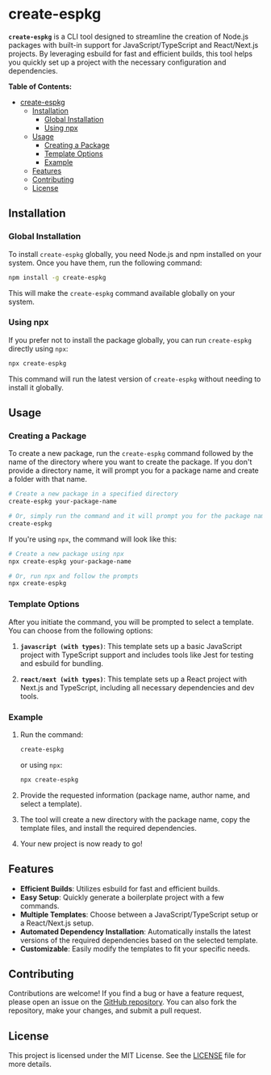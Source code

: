 # create-espkg

**`create-espkg`** is a CLI tool designed to streamline the creation of Node.js packages with built-in support for JavaScript/TypeScript and React/Next.js projects. By leveraging esbuild for fast and efficient builds, this tool helps you quickly set up a project with the necessary configuration and dependencies.

**Table of Contents:**

- [create-espkg](#create-espkg)
  - [Installation](#installation)
    - [Global Installation](#global-installation)
    - [Using npx](#using-npx)
  - [Usage](#usage)
    - [Creating a Package](#creating-a-package)
    - [Template Options](#template-options)
    - [Example](#example)
  - [Features](#features)
  - [Contributing](#contributing)
  - [License](#license)

## Installation

### Global Installation

To install `create-espkg` globally, you need Node.js and npm installed on your system. Once you have them, run the following command:

```bash
npm install -g create-espkg
```

This will make the `create-espkg` command available globally on your system.

### Using npx

If you prefer not to install the package globally, you can run `create-espkg` directly using `npx`:

```bash
npx create-espkg
```

This command will run the latest version of `create-espkg` without needing to install it globally.

## Usage

### Creating a Package

To create a new package, run the `create-espkg` command followed by the name of the directory where you want to create the package. If you don't provide a directory name, it will prompt you for a package name and create a folder with that name.

```bash
# Create a new package in a specified directory
create-espkg your-package-name

# Or, simply run the command and it will prompt you for the package name
create-espkg
```

If you're using `npx`, the command will look like this:

```bash
# Create a new package using npx
npx create-espkg your-package-name

# Or, run npx and follow the prompts
npx create-espkg
```

### Template Options

After you initiate the command, you will be prompted to select a template. You can choose from the following options:

1. **`javascript (with types)`**: This template sets up a basic JavaScript project with TypeScript support and includes tools like Jest for testing and esbuild for bundling.

2. **`react/next (with types)`**: This template sets up a React project with Next.js and TypeScript, including all necessary dependencies and dev tools.

### Example

1. Run the command:

    ```bash
    create-espkg
    ```

    or using `npx`:

    ```bash
    npx create-espkg
    ```

2. Provide the requested information (package name, author name, and select a template).

3. The tool will create a new directory with the package name, copy the template files, and install the required dependencies.

4. Your new project is now ready to go!

## Features

- **Efficient Builds**: Utilizes esbuild for fast and efficient builds.
- **Easy Setup**: Quickly generate a boilerplate project with a few commands.
- **Multiple Templates**: Choose between a JavaScript/TypeScript setup or a React/Next.js setup.
- **Automated Dependency Installation**: Automatically installs the latest versions of the required dependencies based on the selected template.
- **Customizable**: Easily modify the templates to fit your specific needs.

## Contributing

Contributions are welcome! If you find a bug or have a feature request, please open an issue on the [GitHub repository](https://github.com/besaoct/create-espkg). You can also fork the repository, make your changes, and submit a pull request.

## License

This project is licensed under the MIT License. See the [LICENSE](LICENSE) file for more details.
